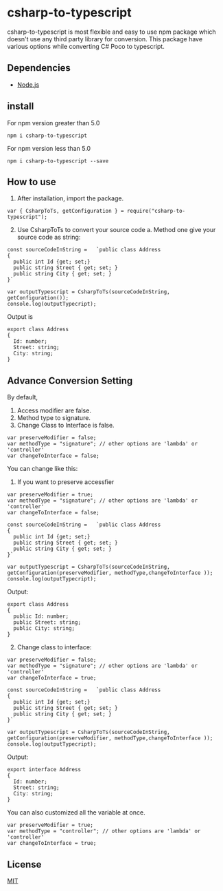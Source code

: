 # csharp-to-typescript

csharp-to-typescript is most flexible and easy to use npm package which doesn't use any third party library for conversion. This package have various options while converting C# Poco to typescript.

## Dependencies

- [Node.js](https://nodejs.org/en/download/)

## install

For npm version greater than 5.0

```
npm i csharp-to-typescript
```

For npm version less than 5.0

```
npm i csharp-to-typescript --save
```

## How to use

1. After installation, import the package.

```
var { CsharpToTs, getConfiguration } = require("csharp-to-typescript");
```

2. Use CsharpToTs to convert your source code
   a. Method one give your source code as string:

```
const sourceCodeInString =   `public class Address
{
  public int Id {get; set;}
  public string Street { get; set; }
  public string City { get; set; }
}`

var outputTypescript = CsharpToTs(sourceCodeInString, getConfiguration());
console.log(outputTypecript);
```

Output is

```
export class Address
{
  Id: number;
  Street: string;
  City: string;
}

```

## Advance Conversion Setting

By default,

1. Access modifier are false.
2. Method type to signature.
3. Change Class to Interface is false.

```
var preserveModifier = false;
var methodType = "signature"; // other options are 'lambda' or 'controller'
var changeToInterface = false;
```

You can change like this:

1. If you want to preserve accessfier

```
var preserveModifier = true;
var methodType = "signature"; // other options are 'lambda' or 'controller'
var changeToInterface = false;

const sourceCodeInString =   `public class Address
{
  public int Id {get; set;}
  public string Street { get; set; }
  public string City { get; set; }
}`

var outputTypescript = CsharpToTs(sourceCodeInString, getConfiguration(preserveModifier, methodType,changeToInterface ));
console.log(outputTypecript);

```

Output:

```
export class Address
{
  public Id: number;
  public Street: string;
  public City: string;
}
```

2. Change class to interface:

```
var preserveModifier = false;
var methodType = "signature"; // other options are 'lambda' or 'controller'
var changeToInterface = true;

const sourceCodeInString =   `public class Address
{
  public int Id {get; set;}
  public string Street { get; set; }
  public string City { get; set; }
}`

var outputTypescript = CsharpToTs(sourceCodeInString, getConfiguration(preserveModifier, methodType,changeToInterface ));
console.log(outputTypecript);

```

Output:

```
export interface Address
{
  Id: number;
  Street: string;
  City: string;
}
```

You can also customized all the variable at once.

```
var preserveModifier = true;
var methodType = "controller"; // other options are 'lambda' or 'controller'
var changeToInterface = true;
```

## License

[MIT](LICENSE)

